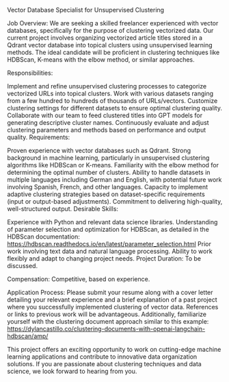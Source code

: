 Vector Database Specialist for Unsupervised Clustering

Job Overview:
We are seeking a skilled freelancer experienced with vector databases, specifically for the purpose of clustering vectorized data. Our current project involves organizing vectorized article titles stored in a Qdrant vector database into topical clusters using unsupervised learning methods. The ideal candidate will be proficient in clustering techniques like HDBScan, K-means with the elbow method, or similar approaches.

Responsibilities:

Implement and refine unsupervised clustering processes to categorize vectorized URLs into topical clusters.
Work with various datasets ranging from a few hundred to hundreds of thousands of URLs/vectors.
Customize clustering settings for different datasets to ensure optimal clustering quality.
Collaborate with our team to feed clustered titles into GPT models for generating descriptive cluster names.
Continuously evaluate and adjust clustering parameters and methods based on performance and output quality.
Requirements:

Proven experience with vector databases such as Qdrant.
Strong background in machine learning, particularly in unsupervised clustering algorithms like HDBScan or K-means.
Familiarity with the elbow method for determining the optimal number of clusters.
Ability to handle datasets in multiple languages including German and English, with potential future work involving Spanish, French, and other languages.
Capacity to implement adaptive clustering strategies based on dataset-specific requirements (input or output-based adjustments).
Commitment to delivering high-quality, well-structured output.
Desirable Skills:

Experience with Python and relevant data science libraries.
Understanding of parameter selection and optimization for HDBScan, as detailed in the HDBScan documentation:  https://hdbscan.readthedocs.io/en/latest/parameter_selection.html
Prior work involving text data and natural language processing.
Ability to work flexibly and adapt to changing project needs.
Project Duration: To be discussed.

Compensation: Competitive, based on experience.

Application Process:
Please submit your resume along with a cover letter detailing your relevant experience and a brief explanation of a past project where you successfully implemented clustering of vector data. References or links to previous work will be advantageous. Additionally, familiarize yourself with the clustering document approach similar to this example:  https://dylancastillo.co/clustering-documents-with-openai-langchain-hdbscan/amp/

This project offers an exciting opportunity to work on cutting-edge machine learning applications and contribute to innovative data organization solutions. If you are passionate about clustering techniques and data science, we look forward to hearing from you.
